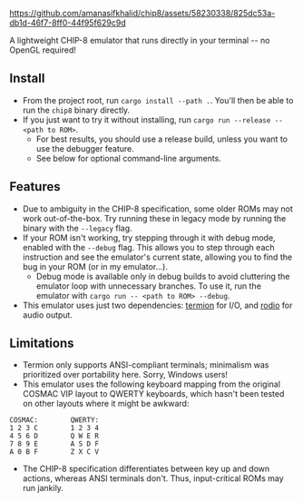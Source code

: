 https://github.com/amanasifkhalid/chip8/assets/58230338/825dc53a-db1d-46f7-8ff0-44f95f629c9d

A lightweight CHIP-8 emulator that runs directly in your terminal -- no OpenGL required!

## Install
- From the project root, run `cargo install --path .`. You'll then be able to run the `chip8` binary directly.
- If you just want to try it without installing, run `cargo run --release -- <path to ROM>`.
  - For best results, you should use a release build, unless you want to use the debugger feature.
  - See below for optional command-line arguments.

## Features
- Due to ambiguity in the CHIP-8 specification, some older ROMs may not work out-of-the-box. Try running these in legacy mode
by running the binary with the `--legacy` flag.
- If your ROM isn't working, try stepping through it with debug mode, enabled with the `--debug` flag.
This allows you to step through each instruction and see the emulator's current state, allowing you to find
the bug in your ROM (or in my emulator...).
  - Debug mode is available only in debug builds to avoid cluttering the emulator loop with unnecessary branches.
  To use it, run the emulator with `cargo run -- <path to ROM> --debug`.
- This emulator uses just two dependencies: [termion](https://github.com/redox-os/termion) for I/O, and
[rodio](https://github.com/RustAudio/rodio) for audio output.

## Limitations
- Termion only supports ANSI-compliant terminals; minimalism was prioritized over portability here. Sorry, Windows users!
- This emulator uses the following keyboard mapping from the original COSMAC VIP layout to QWERTY keyboards,
which hasn't been tested on other layouts where it might be awkward:

```
COSMAC:        QWERTY:
1 2 3 C        1 2 3 4
4 5 6 D        Q W E R
7 8 9 E        A S D F
A 0 B F        Z X C V
```
- The CHIP-8 specification differentiates between key up and down actions, whereas ANSI terminals don't. Thus,
input-critical ROMs may run jankily.
